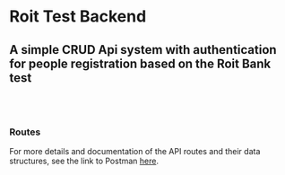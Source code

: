 # Roit Test Backend

## A simple CRUD Api system with authentication for people registration based on the Roit Bank test

<br />
<br />

### Routes

For more details and documentation of the API routes and their data structures, see the link to Postman [here](https://www.getpostman.com/collections/04ade2a4ab9b7f8bcb40).
